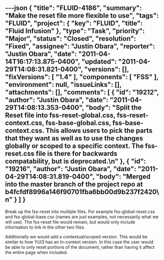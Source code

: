 ---json
{
  "title": "FLUID-4186",
  "summary": "Make the reset file more flexible to use",
  "tags": "FLUID",
  "project": {
    "key": "FLUID",
    "title": "Fluid Infusion"
  },
  "type": "Task",
  "priority": "Major",
  "status": "Closed",
  "resolution": "Fixed",
  "assignee": "Justin Obara",
  "reporter": "Justin Obara",
  "date": "2011-04-14T16:17:13.875-0400",
  "updated": "2011-04-29T14:08:31.821-0400",
  "versions": [],
  "fixVersions": [
    "1.4"
  ],
  "components": [
    "FSS"
  ],
  "environment": null,
  "issueLinks": [],
  "attachments": [],
  "comments": [
    {
      "id": "19212",
      "author": "Justin Obara",
      "date": "2011-04-29T14:08:13.353-0400",
      "body": "Split the Reset file into fss-reset-global.css, fss-reset-context.css, fss-base-global.css, fss-base-context.css. This allows users to pick the parts that they want as well as to use the changes globally or scoped to a specific context. The fss-reset.css file is there for backwards compatability, but is deprecated.\n"
    },
    {
      "id": "19216",
      "author": "Justin Obara",
      "date": "2011-04-29T14:08:31.819-0400",
      "body": "Merged into the master branch of the project repo at b4fcfdf8996a146f90701fba6bb00d9b237f2420\n"
    }
  ]
}
---
Break up the fss-reset into multiple files. For example fss-global-reset.css and fss-global-base.css (names are just examples, not necessarily what we will use). The fss-reset file would remain, but would only include information to link in the other two files. 

Additionally we would add a contextual/scoped version. This would be similar to how YUI3 has an in-context version. In this case the user would be able to only reset portions of the document, rather than having it affect the entire page when included.

        